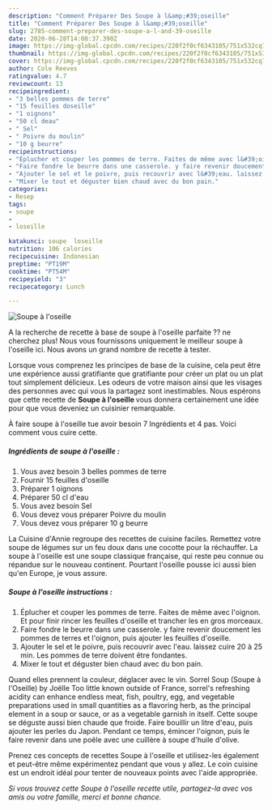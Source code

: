 ```yaml
---
description: "Comment Préparer Des Soupe à l&amp;#39;oseille"
title: "Comment Préparer Des Soupe à l&amp;#39;oseille"
slug: 2785-comment-preparer-des-soupe-a-l-and-39-oseille
date: 2020-06-28T14:08:37.390Z
image: https://img-global.cpcdn.com/recipes/220f2f0cf6343105/751x532cq70/soupe-a-loseille-photo-principale-de-la-recette.jpg
thumbnail: https://img-global.cpcdn.com/recipes/220f2f0cf6343105/751x532cq70/soupe-a-loseille-photo-principale-de-la-recette.jpg
cover: https://img-global.cpcdn.com/recipes/220f2f0cf6343105/751x532cq70/soupe-a-loseille-photo-principale-de-la-recette.jpg
author: Cole Reeves
ratingvalue: 4.7
reviewcount: 13
recipeingredient:
- "3 belles pommes de terre"
- "15 feuilles doseille"
- "1 oignons"
- "50 cl deau"
- " Sel"
- " Poivre du moulin"
- "10 g beurre"
recipeinstructions:
- "Éplucher et couper les pommes de terre. Faites de même avec l&#39;oignon. Et pour finir rincer les feuilles d&#39;oseille et trancher les en gros morceaux."
- "Faire fondre le beurre dans une casserole. y faire revenir doucement les pommes de terres et l&#39;oignon, puis ajouter les feuilles d&#39;oseille."
- "Ajouter le sel et le poivre, puis recouvrir avec l&#39;eau. laissez cuire 20 à 25 min. Les pommes de terre doivent être fondantes."
- "Mixer le tout et déguster bien chaud avec du bon pain."
categories:
- Resep
tags:
- soupe
- 
- loseille

katakunci: soupe  loseille 
nutrition: 106 calories
recipecuisine: Indonesian
preptime: "PT19M"
cooktime: "PT54M"
recipeyield: "3"
recipecategory: Lunch

---
```



![Soupe à l&#39;oseille](https://img-global.cpcdn.com/recipes/220f2f0cf6343105/751x532cq70/soupe-a-loseille-photo-principale-de-la-recette.jpg)

A la recherche de recette à base de soupe à l&#39;oseille parfaite ?? ne cherchez plus! Nous vous fournissons uniquement le meilleur soupe à l&#39;oseille ici. Nous avons un grand nombre de recette à tester.

Lorsque vous comprenez les principes de base de la cuisine, cela peut être une expérience aussi gratifiante que gratifiante pour créer un plat ou un plat tout simplement délicieux. Les odeurs de votre maison ainsi que les visages des personnes avec qui vous la partagez sont inestimables. Nous espérons que cette recette de <strong> Soupe à l&#39;oseille </strong> vous donnera certainement une idée pour que vous deveniez un cuisinier remarquable.

<!--inarticleads1-->

À faire soupe à l&#39;oseille tue avoir besoin 7 Ingrédients et 4 pas. Voici comment vous cuire cette.

##### Ingrédients de soupe à l&#39;oseille :

1. Vous avez besoin 3 belles pommes de terre
1. Fournir 15 feuilles d&#39;oseille
1. Préparer 1 oignons
1. Préparer 50 cl d&#39;eau
1. Vous avez besoin  Sel
1. Vous devez vous préparer  Poivre du moulin
1. Vous devez vous préparer 10 g beurre


La Cuisine d&#39;Annie regroupe des recettes de cuisine faciles. Remettez votre soupe de légumes sur un feu doux dans une cocotte pour la réchauffer. La soupe à l&#39;oseille est une soupe classique française, qui reste peu connue ou répandue sur le nouveau continent. Pourtant l&#39;oseille pousse ici aussi bien qu&#39;en Europe, je vous assure. 

<!--inarticleads2-->

##### Soupe à l&#39;oseille instructions :

1. Éplucher et couper les pommes de terre. Faites de même avec l&#39;oignon. Et pour finir rincer les feuilles d&#39;oseille et trancher les en gros morceaux.
1. Faire fondre le beurre dans une casserole. y faire revenir doucement les pommes de terres et l&#39;oignon, puis ajouter les feuilles d&#39;oseille.
1. Ajouter le sel et le poivre, puis recouvrir avec l&#39;eau. laissez cuire 20 à 25 min. Les pommes de terre doivent être fondantes.
1. Mixer le tout et déguster bien chaud avec du bon pain.


Quand elles prennent la couleur, déglacer avec le vin. Sorrel Soup (Soupe à l&#39;Oseille) by Joëlle Too little known outside of France, sorrel&#39;s refreshing acidity can enhance endless meat, fish, poultry, egg, and vegetable preparations used in small quantities as a flavoring herb, as the principal element in a soup or sauce, or as a vegetable garnish in itself. Cette soupe se déguste aussi bien chaude que froide. Faire bouillir un litre d&#39;eau, puis ajouter les perles du Japon. Pendant ce temps, émincer l&#39;oignon, puis le faire revenir dans une poêle avec une cuillère à soupe d&#39;huile d&#39;olive. 

<!--inarticleads1-->

<p>
Prenez ces concepts de recettes Soupe à l&#39;oseille et utilisez-les également et peut-être même expérimentez pendant que vous y allez. Le coin cuisine est un endroit idéal pour tenter de nouveaux points avec l'aide appropriée.
</p>

<p>
<i>Si vous trouvez cette Soupe à l&#39;oseille recette utile, partagez-la avec vos amis ou votre famille, merci et bonne chance.</i>
</p>
